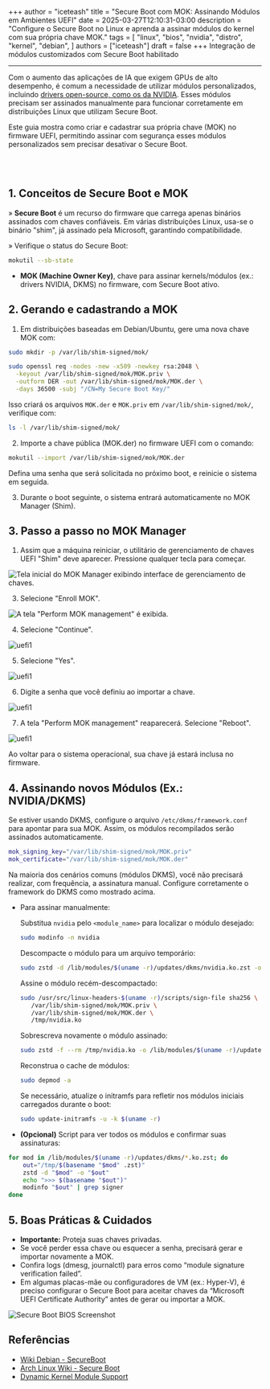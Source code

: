 +++
author = "iceteash"
title = "Secure Boot com MOK: Assinando Módulos em Ambientes UEFI"
date = 2025-03-27T12:10:31-03:00
description = "Configure o Secure Boot no Linux e aprenda a assinar módulos do kernel com sua própria chave MOK."
tags = [
  "linux",
  "bios",
  "nvidia",
  "distro",
  "kernel",
  "debian",
]
authors = ["iceteash"]
draft = false
+++
Integração de módulos customizados com Secure Boot habilitado 
<!--more-->
----

Com o aumento das aplicações de IA que exigem GPUs de alto desempenho, é comum a necessidade de utilizar módulos personalizados, incluindo <a href="https://github.com/NVIDIA/open-gpu-kernel-modules" target="_blank">drivers open-source, como os da NVIDIA</a>. Esses módulos precisam ser assinados manualmente para funcionar corretamente em distribuições Linux que utilizam Secure Boot.

Este guia mostra como criar e cadastrar sua própria chave (MOK) no firmware UEFI, permitindo assinar com segurança esses módulos personalizados sem precisar desativar o Secure Boot.

<br></br>

## 1. Conceitos de Secure Boot e MOK

» **Secure Boot** é um recurso do firmware que carrega apenas binários assinados com chaves confiáveis. Em várias distribuições Linux, usa-se o binário "shim", já assinado pela Microsoft, garantindo compatibilidade.

» Verifique o status do Secure Boot:
```bash
mokutil --sb-state
```

- **MOK (Machine Owner Key)**, chave para assinar kernels/módulos (ex.: drivers NVIDIA, DKMS) no firmware, com Secure Boot ativo.

## 2. Gerando e cadastrando a MOK

1. Em distribuições baseadas em Debian/Ubuntu, gere uma nova chave MOK com:

```bash
sudo mkdir -p /var/lib/shim-signed/mok/

sudo openssl req -nodes -new -x509 -newkey rsa:2048 \
  -keyout /var/lib/shim-signed/mok/MOK.priv \
  -outform DER -out /var/lib/shim-signed/mok/MOK.der \
  -days 36500 -subj "/CN=My Secure Boot Key/"
```

Isso criará os arquivos `MOK.der` e `MOK.priv` em `/var/lib/shim-signed/mok/`, verifique com:
```bash
ls -l /var/lib/shim-signed/mok/
```

2. Importe a chave pública (MOK.der) no firmware UEFI com o comando:

```bash
mokutil --import /var/lib/shim-signed/mok/MOK.der
```

Defina uma senha que será solicitada no próximo boot, e reinicie o sistema em seguida.

3. Durante o boot seguinte, o sistema entrará automaticamente no MOK Manager (Shim).

## 3. Passo a passo no MOK Manager

1. Assim que a máquina reiniciar, o utilitário de gerenciamento de chaves UEFI "Shim" deve aparecer. Pressione qualquer tecla para começar.

![Tela inicial do MOK Manager exibindo interface de gerenciamento de chaves.](/images/2025/secure-boot-bios-2.png)

3. Selecione "Enroll MOK".

![A tela "Perform MOK management" é exibida.](/images/2025/secure-boot-bios-3.png)

4. Selecione "Continue".

![uefi1](/images/2025/secure-boot-bios-6.png)

5. Selecione "Yes".

![uefi1](/images/2025/secure-boot-bios-7.png)

6. Digite a senha que você definiu ao importar a chave.

![uefi1](/images/2025/secure-boot-bios-8.png)

7. A tela "Perform MOK management" reaparecerá. Selecione "Reboot".

![uefi1](/images/2025/secure-boot-bios-9.png)

Ao voltar para o sistema operacional, sua chave já estará inclusa no firmware.

## 4. Assinando novos Módulos (Ex.: NVIDIA/DKMS)

Se estiver usando DKMS, configure o arquivo `/etc/dkms/framework.conf` para apontar para sua MOK. Assim, os módulos recompilados serão assinados automaticamente.

```bash
mok_signing_key="/var/lib/shim-signed/mok/MOK.priv"
mok_certificate="/var/lib/shim-signed/mok/MOK.der"
```

Na maioria dos cenários comuns (módulos DKMS), você não precisará realizar, com frequência, a assinatura manual. Configure corretamente o framework do DKMS como mostrado acima.

- Para assinar manualmente:

   Substitua `nvidia` pelo `<module_name>` para localizar o módulo desejado:
   ```bash
   sudo modinfo -n nvidia
   ```
   Descompacte o módulo para um arquivo temporário:
   ```bash
   sudo zstd -d /lib/modules/$(uname -r)/updates/dkms/nvidia.ko.zst -o /tmp/nvidia.ko
   ```
   Assine o módulo recém-descompactado:
   ```bash
   sudo /usr/src/linux-headers-$(uname -r)/scripts/sign-file sha256 \
      /var/lib/shim-signed/mok/MOK.priv \
      /var/lib/shim-signed/mok/MOK.der \
      /tmp/nvidia.ko
   ```
   Sobrescreva novamente o módulo assinado:
   ```bash
   sudo zstd -f --rm /tmp/nvidia.ko -o /lib/modules/$(uname -r)/updates/dkms/nvidia.ko.zst
   ```
   Reconstrua o cache de módulos:
   ```bash
   sudo depmod -a
   ```
   Se necessário, atualize o initramfs para refletir nos módulos iniciais carregados durante o boot:
   ```bash
   sudo update-initramfs -u -k $(uname -r)
   ```

- **(Opcional)** Script para ver todos os módulos e confirmar suas assinaturas:

```bash
for mod in /lib/modules/$(uname -r)/updates/dkms/*.ko.zst; do
    out="/tmp/$(basename "$mod" .zst)"
    zstd -d "$mod" -o "$out"
    echo ">>> $(basename "$out")"
    modinfo "$out" | grep signer
done
```

## 5. Boas Práticas & Cuidados

- **Importante:** Proteja suas chaves privadas.
- Se você perder essa chave ou esquecer a senha, precisará gerar e importar novamente a MOK.
- Confira logs (dmesg, journalctl) para erros como “module signature verification failed”.
- Em algumas placas-mãe ou configuradores de VM (ex.: Hyper-V), é preciso configurar o Secure Boot para aceitar chaves da “Microsoft UEFI Certificate Authority” antes de gerar ou importar a MOK.

![Secure Boot BIOS Screenshot](/images/2025/secure-boot-bios-1.png)

## Referências

- [Wiki Debian - SecureBoot](https://wiki.debian.org/SecureBoot#MOK_-_Machine_Owner_Key)
- [Arch Linux Wiki - Secure Boot](https://wiki.archlinux.org/title/Unified_Extensible_Firmware_Interface/Secure_Boot)
- [Dynamic Kernel Module Support](https://wiki.archlinux.org/title/Dynamic_Kernel_Module_Support)
